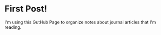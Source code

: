 # First Post!

I'm using this GutHub Page to organize notes about journal articles that I'm reading.
